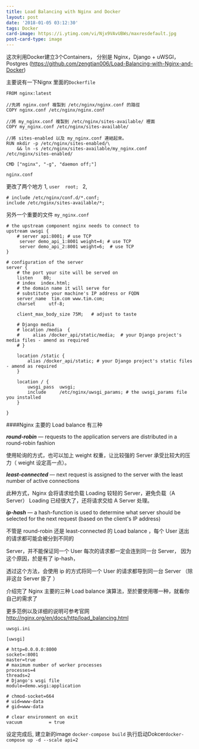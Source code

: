 ```yaml
---
title: Load Balancing with Nginx and Docker
layout: post
date: '2018-01-05 03:12:30'
tags: Docker
card-image: https://i.ytimg.com/vi/Njx9VAvUBWs/maxresdefault.jpg
post-card-type: image
---
```


这次利用Docker建立3个Containers， 分别是 Nginx，Django + uWSGI， Postgres (https://github.com/zengtian006/Load-Balancing-with-Nginx-and-Docker)

主要说有一下Nignx 里面的`Dockerfile`

```
FROM nginx:latest

//先將 nginx.conf 複製到 /etc/nginx/nginx.conf 的路徑
COPY nginx.conf /etc/nginx/nginx.conf

//將 my_nginx.conf 複製到 /etc/nginx/sites-available/ 裡面
COPY my_nginx.conf /etc/nginx/sites-available/

//將 sites-enabled 以及 my_nginx.conf 連結起來。
RUN mkdir -p /etc/nginx/sites-enabled/\
    && ln -s /etc/nginx/sites-available/my_nginx.conf /etc/nginx/sites-enabled/

CMD ["nginx", "-g", "daemon off;"]
```

`nginx.conf`

更改了两个地方
1, ``` user  root;  ```
2,
```
# include /etc/nginx/conf.d/*.conf;
include /etc/nginx/sites-available/*;
```
另外一个重要的文件 `my_nginx.conf`
```
# the upstream component nginx needs to connect to
upstream uwsgi {
    # server api:8001; # use TCP
     server demo_api_1:8001 weight=4; # use TCP
     server demo_api_2:8001 weight=6;  # use TCP
}

# configuration of the server
server {
    # the port your site will be served on
    listen    80;
    # index  index.html;
    # the domain name it will serve for
    # substitute your machine's IP address or FQDN
    server_name  tim.com www.tim.com;
    charset     utf-8;

    client_max_body_size 75M;   # adjust to taste

    # Django media
    # location /media  {
    #     alias /docker_api/static/media;  # your Django project's media files - amend as required
    # }

    location /static {
        alias /docker_api/static; # your Django project's static files - amend as required
    }

    location / {
        uwsgi_pass  uwsgi;
        include     /etc/nginx/uwsgi_params; # the uwsgi_params file you installed
    }

}
```
####Nginx 主要的 Load balance 有三种

***round-robin*** — requests to the application servers are distributed in a round-robin fashion

使用轮询的方式，也可以加上 weight 权重，让比较强的 Server 承受比较大的压力（ weight 设定高一点）。

***least-connected*** — next request is assigned to the server with the least number of active connections

此种方式，Nginx 会将请求给负载 Loading 较轻的 Server，避免负载（A Server） Loading 已经很大了，还将请求交给 A Server 处理。

***ip-hash*** — a hash-function is used to determine what server should be selected for the next request (based on the client's IP address)

不管是 round-robin 还是 least-connected 的 Load balance ，每个 User 送出的请求都可能会被分到不同的

Server，并不能保证同一个 User 每次的请求都一定会连到同一台 Server， 因为这个原因，於是有了 ip-hash，

透过这个方法，会使用 ip 的方式将同一个 User 的请求都导到同一台 Server （除非这台 Server 掛了 ）

介绍完了 Nginx 主要的三种 Load balance 演算法，至於要使用哪一种，就看你自己的需求了

更多范例以及详细的说明可参考官网
http://nginx.org/en/docs/http/load_balancing.html

`uwsgi.ini`
```
[uwsgi]

# http=0.0.0.0:8000
socket=:8001
master=true
# maximum number of worker processes
processes=4
threads=2
# Django's wsgi file
module=demo.wsgi:application

# chmod-socket=664
# uid=www-data
# gid=www-data

# clear environment on exit
vacuum          = true
```
设定完成后, 建立新的image  `docker-compose build`
执行启动Dokcer`docker-compose up -d --scale api=2`